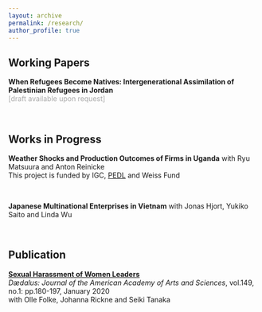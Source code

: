```yaml
---
layout: archive
permalink: /research/
author_profile: true
---
```

## Working Papers
**When Refugees Become Natives: Intergenerational Assimilation of Palestinian Refugees in Jordan** <br/>
<span style="color: DarkGrey">[draft available upon request]</span>

<br/>

## Works in Progress

**Weather Shocks and Production Outcomes of Firms in Uganda** with Ryu Matsuura and Anton Reinicke <br/>
This project is funded by IGC, [PEDL](https://pedl.cepr.org/content/effects-weather-shocks-production-outcomes-firms-0) and Weiss Fund 

<br/>

**Japanese Multinational Enterprises in Vietnam**  with Jonas Hjort, Yukiko Saito and Linda Wu

<br/>

## Publication 

**[Sexual Harassment of Women Leaders](https://direct.mit.edu/daed/article/149/1/180/27310/Sexual-Harassment-of-Women-Leaders)** <br/>
*Dædalus: Journal of the American Academy of Arts and Sciences*, vol.149, no.1: pp.180-197, January 2020 <br/>
with Olle Folke, Johanna Rickne and Seiki Tanaka
